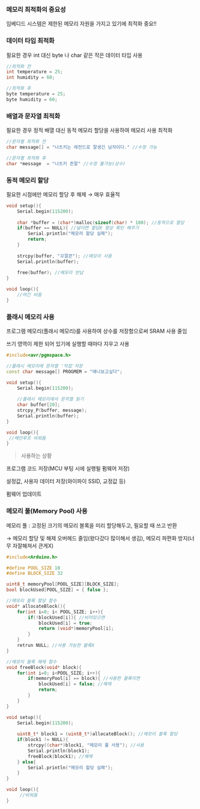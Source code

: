 ### 메모리 최적화의 중요성

임베디드 시스템은 제한된 메모리 자원을 가지고 있기에 최적화 중요!!

### 데이터 타입 최적화

필요한 경우 int 대신 byte 나 char 같은 작은 데이터 타입 사용

```cpp
//최적화 전
int temperature = 25;
int humidity = 60;

//최적화 후
byte temperature = 25;
byte humidity = 60;
```

### 배열과 문자열 최적화

필요한 경우 정적 배열 대신 동적 메모리 할당을 사용하여 메모리 사용 최적화

```cpp
//문자열 최적화 전
char message[] = "나츠키는 레전드로 잘생긴 남자이다." //수정 가능

//문자열 최적화 후
char *message  = "나츠키 존잘" //수정 불가능(상수)
```

### 동적 메모리 할당

필요한 시점에만 메모리 할당 후 해제 → 매우 효율적

```cpp
void setup(){
	Serial.begin(115200);
	
	char *buffer = (char*)malloc(sizeof(char) * 100); //동적으로 할당
	if(buffer == NULL){ //널이면 할당X 항상 확인 해주기
		Serial.println("메모리 할당 실패");
		return;
	}
	
	strcpy(buffer, "꼬깔콘"); //메모리 사용
	Serial.println(buffer);
	
	free(buffer); //메모리 반납
}

void loop(){
	//여긴 비움
}
```

### 플래시 메모리 사용

프로그램 메모리(플래시 메모리)를 사용하여 상수를 저장함으로써 SRAM 사용 줄임

쓰기 영역이 제한 되어 있기에 실행할 때마다 지우고 사용

```cpp
#include<avr/pgmspace.h>

//플래시 메모리에 문자열 '직접'저장
const char message[] PROGMEM = "애니보고싶다";

void setup(){
	Serial.begin(115200);
	
	//플래시 메모리에서 문자열 읽기
	char buffer[20];
	strcpy_P(buffer, message);
	Serial.println(buffer);
}

void loop(){
 //메인루프 비워둠
}
```

> 사용하는 상황
> 

프로그램 코드 저장(MCU 부팅 시에 실행될 펌웨어 저장)

설정값, 사용자 데이터 저장(와이파이 SSID, 교정값 등)

펌웨어 업데이트

### 메모리 풀(Memory Pool) 사용

메모리 풀 : 고정된 크기의 메모리 블록을 미리 할당해두고, 필요할 때 쓰고 반환

→ 메모리 할당 및 해제 오버헤드 줄임(왔다갔다 많이해서 생김), 메모리 파편화 방지(너무 자잘해져서 큰게X)

```cpp
#include<Arduino.h>

#define POOL_SIZE 10
#define BLOCK_SIZE 32

uint8_t memoryPool[POOL_SIZE][BLOCK_SIZE];
bool blockUsed[POOL_SIZE] = { false };

//메모리 블록 할당 함수
void* allocateBlock(){
	for(int i=0; i< POOL_SIZE; i++){
		if(!blockUsed[i]){ //비어있으면
			blockUsed[i] = true;
			return (void*)memoryPool[i];
		}
	}
	retrun NULL; //사용 가능한 블록X
}

//메모리 블록 해제 함수
void freeBlock(void* block){
	for(int i=0; i<POOL_SIZE; i++){
		if(memoryPool[i] == block){ //사용한 블록이면
			blockUsed[i] = false; //해제
			return;
		}
	}
}

void setup(){
	Serial.begin(115200);
	
	uint8_t* block1 = (uint8_t*)allocateBlock(); //메모리 블록 할당
	if(block1 != NULL){
		strcpy((char*)block1, "메모리 풀 사용"); //사용
		Serial.println(block1);
		freeBlock(block1); //해제
	} else{
		Serial.println("메모리 할당 실패");
	}
}

void loop(){
	 //비워둠
}
```
